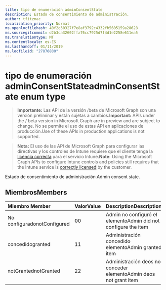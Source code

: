 ```yaml
---
title: tipo de enumeración adminConsentState
description: Estado de consentimiento de administración.
author: tfitzmac
localization_priority: Normal
ms.openlocfilehash: 40f2c30327f7e8af3792c4332fb5605159a28628
ms.sourcegitcommit: d2b3ca32602ffa76cc7925d7f4d1e2258e611ea5
ms.translationtype: MT
ms.contentlocale: es-ES
ms.lasthandoff: 01/11/2019
ms.locfileid: "27876800"
---
```

# <a name="adminconsentstate-enum-type"></a><span data-ttu-id="23cb7-103">tipo de enumeración adminConsentState</span><span class="sxs-lookup"><span data-stu-id="23cb7-103">adminConsentState enum type</span></span>

> <span data-ttu-id="23cb7-104">**Importante:** Las API de la versión /beta de Microsoft Graph son una versión preliminar y están sujetas a cambios.</span><span class="sxs-lookup"><span data-stu-id="23cb7-104">**Important:** APIs under the / beta version in Microsoft Graph are in preview and are subject to change.</span></span> <span data-ttu-id="23cb7-105">No se permite el uso de estas API en aplicaciones de producción.</span><span class="sxs-lookup"><span data-stu-id="23cb7-105">Use of these APIs in production applications is not supported.</span></span>

> <span data-ttu-id="23cb7-106">**Nota:** El uso de las API de Microsoft Graph para configurar las directivas y los controles de Intune requiere que el cliente tenga la [licencia correcta](https://go.microsoft.com/fwlink/?linkid=839381) para el servicio Intune.</span><span class="sxs-lookup"><span data-stu-id="23cb7-106">**Note:** Using the Microsoft Graph APIs to configure Intune controls and policies still requires that the Intune service is [correctly licensed](https://go.microsoft.com/fwlink/?linkid=839381) by the customer.</span></span>

<span data-ttu-id="23cb7-107">Estado de consentimiento de administración.</span><span class="sxs-lookup"><span data-stu-id="23cb7-107">Admin consent state.</span></span>
## <a name="members"></a><span data-ttu-id="23cb7-108">Miembros</span><span class="sxs-lookup"><span data-stu-id="23cb7-108">Members</span></span>
|<span data-ttu-id="23cb7-109">Miembro	</span><span class="sxs-lookup"><span data-stu-id="23cb7-109">Member</span></span>|<span data-ttu-id="23cb7-110">Valor</span><span class="sxs-lookup"><span data-stu-id="23cb7-110">Value</span></span>|<span data-ttu-id="23cb7-111">Description</span><span class="sxs-lookup"><span data-stu-id="23cb7-111">Description</span></span>|
|:---|:---|:---|
|<span data-ttu-id="23cb7-112">No configurado</span><span class="sxs-lookup"><span data-stu-id="23cb7-112">notConfigured</span></span>|<span data-ttu-id="23cb7-113">0</span><span class="sxs-lookup"><span data-stu-id="23cb7-113">0</span></span>|<span data-ttu-id="23cb7-114">Admin no configuró el elemento</span><span class="sxs-lookup"><span data-stu-id="23cb7-114">Admin did not configure the item</span></span>|
|<span data-ttu-id="23cb7-115">concedido</span><span class="sxs-lookup"><span data-stu-id="23cb7-115">granted</span></span>|<span data-ttu-id="23cb7-116">1</span><span class="sxs-lookup"><span data-stu-id="23cb7-116">1</span></span>|<span data-ttu-id="23cb7-117">Administración concedido elemento</span><span class="sxs-lookup"><span data-stu-id="23cb7-117">Admin granted item</span></span>|
|<span data-ttu-id="23cb7-118">notGranted</span><span class="sxs-lookup"><span data-stu-id="23cb7-118">notGranted</span></span>|<span data-ttu-id="23cb7-119">2</span><span class="sxs-lookup"><span data-stu-id="23cb7-119">2</span></span>|<span data-ttu-id="23cb7-120">Administración deos no conceder elemento</span><span class="sxs-lookup"><span data-stu-id="23cb7-120">Admin deos not grant item</span></span>|





